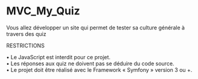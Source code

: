 # MVC_My_Quiz

Vous allez développer un site qui permet de tester sa culture générale à travers des quiz

RESTRICTIONS

• Le JavaScript est interdit pour ce projet.\
• Les réponses aux quiz ne doivent pas se déduire du code source.\
• Le projet doit être réalisé avec le Framework « Symfony » version 3 ou +.
